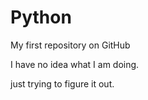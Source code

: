 # Python
My first repository on GitHub

I have no idea what I am doing.

just trying to figure it out.
